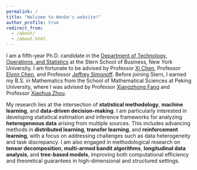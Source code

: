```yaml
---
permalink: /
title: "Welcome to Wenbo's website!"
author_profile: true
redirect_from: 
  - /about/
  - /about.html
---
```


I am a fifth-year Ph.D. candidate in the [Department of Technology, Operations, and Statistics](https://www.stern.nyu.edu/experience-stern/about/departments-centers-initiatives/academic-departments/tops) at the Stern School of Business, New York University. I am fortunate to be advised by Professor [Xi Chen](https://pages.stern.nyu.edu/~xchen3/), Professor [Elynn Chen](https://elynncc.github.io/), and Professor [Jeffrey Simonoff](https://pages.stern.nyu.edu/~jsimonof/). Before joining Stern, I earned my B.S. in Mathematics from the School of Mathematical Sciences at Peking University, where I was advised by Professor [Xiangzhong Fang](https://www.stat-center.pku.edu.cn/en/People/corecher/fxz_20180710175435673424/1279074.htm) and Professor [Xiaohua Zhou](https://faculty.washington.edu/azhou/).

My research lies at the intersection of **statistical methodology**, **machine learning**, and **data-driven decision-making**. I am particularly interested in developing statistical estimation and inference frameworks for analyzing **heterogeneous data** arising from multiple sources. This includes advancing methods in **distributed learning**, **transfer learning**, and **reinforcement learning**, with a focus on addressing challenges such as data heterogeneity and task discrepancy. I am also engaged in methodological research on **tensor decomposition**, **multi-armed bandit algorithms**, **longitudinal data analysis**, and **tree-based models**, improving both computational efficiency and theoretical guarantees in high-dimensional and structured settings.
